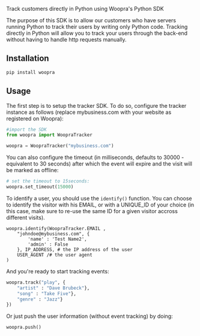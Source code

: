 Track customers directly in Python using Woopra's Python SDK

The purpose of this SDK is to allow our customers who have servers running Python to track their users by writing only Python code. Tracking directly in Python will allow you to track your users through the back-end without having to handle http requests manually.

## Installation
```python
pip install woopra
```

## Usage
The first step is to setup the tracker SDK. To do so, configure the tracker instance as follows (replace mybusiness.com with your website as registered on Woopra):

```python
#import the SDK
from woopra import WoopraTracker

woopra = WoopraTracker("mybusiness.com")
```

You can also configure the timeout (in milliseconds, defaults to 30000 - equivalent to 30 seconds) after which the event will expire and the visit will be marked as offline:

```python
# set the timeout to 15seconds:
woopra.set_timeout(15000)
```
To identify a user, you should use the <code>identify()</code> function. You can choose to identify the visitor with his EMAIL, or with a UNIQUE_ID of your choice (in this case, make sure to re-use the same ID for a given visitor accross different visits).

```
woopra.identify(WoopraTracker.EMAIL ,
	"johndoe@mybusiness.com", {
		'name' : 'Test Name2',
		'admin' : False
	}, IP_ADDRESS, # the IP address of the user
	USER_AGENT /# the user agent
)
```

And you're ready to start tracking events:
```python
woopra.track("play", {
	"artist" : "Dave Brubeck"},
	"song" : "Take Five"},
	"genre" : "Jazz"}
})
```

Or just push the user information (without event tracking) by doing:
```python
woopra.push()
```
